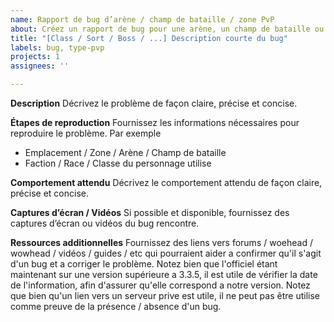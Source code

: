 ```yaml
---
name: Rapport de bug d’arène / champ de bataille / zone PvP
about: Créez un rapport de bug pour une arène, un champ de bataille ou une zone PvP
title: "[Class / Sort / Boss / ...] Description courte du bug"
labels: bug, type-pvp
projects: 1
assignees: ''

---
```


**Description**
Décrivez le problème de façon claire, précise et concise.

**Étapes de reproduction**
Fournissez les informations nécessaires pour reproduire le problème. Par exemple
- Emplacement / Zone / Arène / Champ de bataille
- Faction / Race / Classe du personnage utilise

**Comportement attendu**
Décrivez le comportement attendu de façon claire, précise et concise.

**Captures d’écran / Vidéos**
Si possible et disponible, fournissez des captures d’écran ou vidéos du bug rencontre.

**Ressources additionnelles**
Fournissez des liens vers forums / woehead / wowhead / vidéos / guides / etc qui pourraient aider a confirmer qu'il s'agit d'un bug et a corriger le problème. Notez bien que l'officiel étant maintenant sur une version supérieure a 3.3.5, il est utile de vérifier la date de l'information, afin d'assurer qu'elle correspond a notre version. Notez que bien qu'un lien vers un serveur prive est utile, il ne peut pas être utilise comme preuve de la présence / absence d'un bug.
